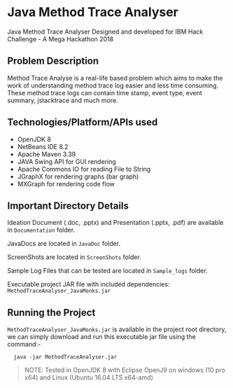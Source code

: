 # Java Method Trace Analyser
Java Method Trace Analyser Designed and developed for IBM Hack Challenge - A Mega Hackathon 2018

## Problem Description
Method Trace Analyse is a real-life based problem which aims to make the work of understanding
method trace log easier and less time consuming. These method trace logs can contain time stamp,
event type, event summary, jstacktrace and much more.

## Technologies/Platform/APIs used
- OpenJDK 8
- NetBeans IDE 8.2
- Apache Maven 3.39
- JAVA Swing API for GUI rendering
- Apache Commons IO for reading File to String
- JGraphX for rendering graphs (bar graph)
- MXGraph for rendering code flow

## Important Directory Details
Ideation Document (.doc, .pptx) and Presentation (.pptx, .pdf) are available in `Documentation` folder.

JavaDocs are located in `JavaDoc` folder.

ScreenShots are located in `ScreenShots` folder.

Sample Log Files that can be tested are located in `Sample_logs` folder.

Executable project JAR file with included dependencies: `MethodTraceAnalyser_JavaMonks.jar`

## Running the Project
`MethodTraceAnalyser_JavaMonks.jar` is available in the project root directory, we can simply download and run this executable jar file using the command:-
```
  java -jar MethodTraceAnalyser.jar
```
> NOTE: Tested in OpenJDK 8 with Eclipse OpenJ9 on windows (10 pro x64) and Linux (Ubuntu 16.04 LTS x64-amd)
